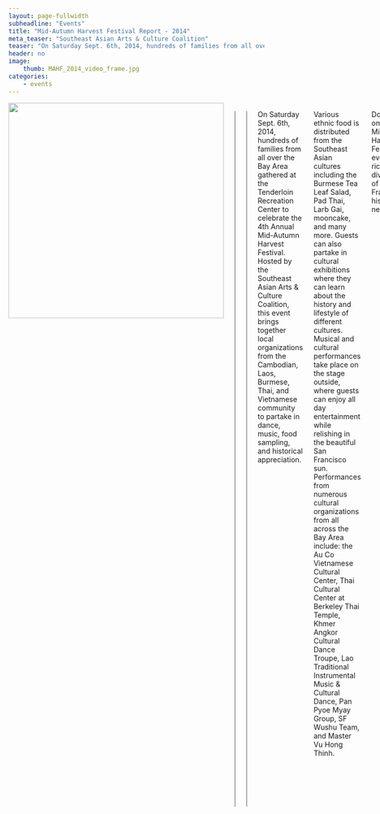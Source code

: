 ```yaml
---
layout: page-fullwidth
subheadline: "Events"
title: "Mid-Autumn Harvest Festival Report - 2014"
meta_teaser: "Southeast Asian Arts & Culture Coalition"
teaser: "On Saturday Sept. 6th, 2014, hundreds of families from all over the Bay Area gathered at the Tenderloin Recreation Center to celebrate the 4th Annual Mid-Autumn Harvest Festival. Hosted by the Southeast Asian Arts & Culture Coalition, this event brings together local organizations from the Cambodian, Laos, Burmese, Thai, and Vietnamese community to partake in dance, music, food sampling, and historical appreciation."
header: no
image:
    thumb: MAHF_2014_video_frame.jpg
categories:
    - events
---
```

<!--more-->
<div class="small-12 columns" style="padding: 0px; border-bottom: none;" markdown="1">

<img width="424" src="{{ site.urlimg }}/seaacc-logo.png">

<table style="border-color: #cccccc; margin-left: auto; margin-right: auto;" border="1" width="100%">
<tbody>
<tr style="padding: 2rem 0.625rem 0.5625rem 0.625rem">
<td align="center" style="padding: 2rem 0.625rem 0.5625rem 0.625rem">
<p style="text-align: center;"><iframe style="border:1px solid #cccccc" src="https://www.youtube.com/embed/5ujGaTOBsw0" width="560" height="315" frameborder="0" allowfullscreen=""></iframe></p>
</td>
</tr>
</tbody>
</table>

<table style="border-color: #cccccc; margin-left: auto; margin-right: auto;" border="1" width="100%">
<tbody>
<tr style="padding: 2rem 0.625rem 0.5625rem 0.625rem">
<td align="center" style="padding: 2rem 0.625rem 0.5625rem 0.625rem">
<p style="text-align: center;"><iframe style="border:1px solid #cccccc" src="https://www.youtube.com/embed/uIf0erflNFw" width="560" height="315" frameborder="0" allowfullscreen=""></iframe></p>
</td>
</tr>
</tbody>
</table>

On Saturday Sept. 6th, 2014, hundreds of families from all over the Bay Area gathered at the Tenderloin Recreation Center to celebrate the 4th Annual Mid-Autumn Harvest Festival. Hosted by the Southeast Asian Arts & Culture Coalition, this event brings together local organizations from the Cambodian, Laos, Burmese, Thai, and Vietnamese community to partake in dance, music, food sampling, and historical appreciation.

Various ethnic food is distributed from the Southeast Asian cultures including the Burmese Tea Leaf Salad, Pad Thai, Larb Gai, mooncake, and many more. Guests can also partake in cultural exhibitions where they can learn about the history and lifestyle of different cultures. Musical and cultural performances take place on the stage outside, where guests can enjoy all day entertainment while relishing in the beautiful San Francisco sun. Performances from numerous cultural organizations from all across the Bay Area include: the Au Co Vietnamese Cultural Center, Thai Cultural Center at Berkeley Thai Temple, Khmer Angkor Cultural Dance Troupe, Lao Traditional Instrumental Music & Cultural Dance, Pan Pyoe Myay Group, SF Wushu Team, and Master Vu Hong Thinh.

Don't miss out on our next Mid-Autumn Harvest Festival, an event filled with rich ethnic diversity in one of San Francisco's historic neighborhoods.

<img width="100%" src="http://74.220.215.61/~seaaccsf/galleries/images/2015/MAHF/Poster_web.jpg">

<div class="small-12 columns" style="padding: 0px; border-bottom: none;">
<iframe style="border:1px solid #cccccc" width="100%" height="1400" src="http://74.220.215.61/~seaaccsf/galleries/index.php/photo-galleries/2-mid-autumn-festival-report-2014" frameborder="0" allowfullscreen=""></iframe></div>


{% include next-previous-post-in-category %}

</div>
